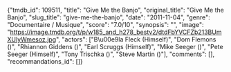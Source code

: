 {"tmdb_id": 109511, "title": "Give Me the Banjo", "original_title": "Give Me the Banjo", "slug_title": "give-me-the-banjo", "date": "2011-11-04", "genre": "Documentaire / Musique", "score": "7.0/10", "synopsis": "", "image": "https://image.tmdb.org/t/p/w185_and_h278_bestv2/dtdFbYVCFZb213BUmXUlyWmesoz.jpg", "actors": ["B\u00e9la Fleck (Himself)", "Dom Flemons ()", "Rhiannon Giddens ()", "Earl Scruggs (Himself)", "Mike Seeger ()", "Pete Seeger (Himself)", "Tony Trischka ()", "Steve Martin ()"], "comments": [], "recommandations_id": []}